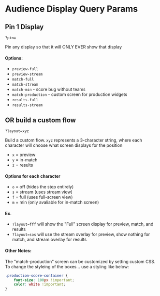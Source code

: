 # Audience Display Query Params

## Pin 1 Display
`?pin=`

Pin any display so that it will ONLY EVER show that display
#### Options:
- `preview-full`
- `preview-stream`
- `match-full`
- `match-stream`
- `match-min` - score bug without teams
- `match-production` - custom screen for production widgets
- `results-full`
- `results-stream`

## OR build a custom flow
`?layout=xyz`

Build a custom flow.  `xyz` represents a 3-character string, where each character will choose what screen displays for the position
- `x` = preview
- `y` = in-match
- `z` = results

#### Options for each character
- `o` = off (hides the step entirely)
- `s` = stream (uses stream view)
- `f` = full (uses full-screen view)
- `m` = min (only avaliable for in-match screen)

#### Ex.
- `?layout=fff` will show the "Full" screen display for preview, match, and results
- `?layout=sos` will use the stream overlay for preview, show nothing for match, and stream overlay for results


#### Other Notes:
The "match-production" screen can be customized by setting custom CSS.  To change the styleing of the boxes... use a styling like below:
```css
.production-score-container {
    font-size: 100px !important;
    color: white !important;
}
```

